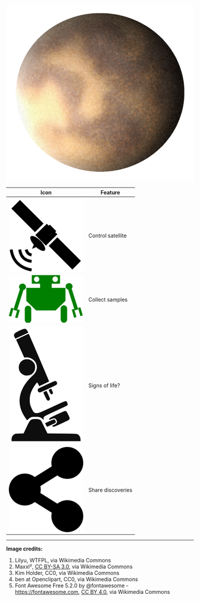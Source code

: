 ![Planet](./planet.png)

| Icon                           | Feature           |
| ------------------------------ | ----------------- |
| ![Satellite](./satellite.png)  | Control satellite |
| ![Rover](./rover.png)          | Collect samples   |
| ![Microscpe](./microscope.png) | Signs of life?    |
| ![Share](./share.png)          | Share discoveries |

---

**Image credits:**

1. Lilyu, WTFPL, via Wikimedia Commons
1. Maxxl², [CC BY-SA 3.0](https://creativecommons.org/licenses/by-sa/3.0), via Wikimedia Commons
1. Kim Holder, CC0, via Wikimedia Commons
1. ben at Openclipart, CC0, via Wikimedia Commons
1. Font Awesome Free 5.2.0 by @fontawesome - https://fontawesome.com, [CC BY 4.0](https://creativecommons.org/licenses/by/4.0), via Wikimedia Commons
